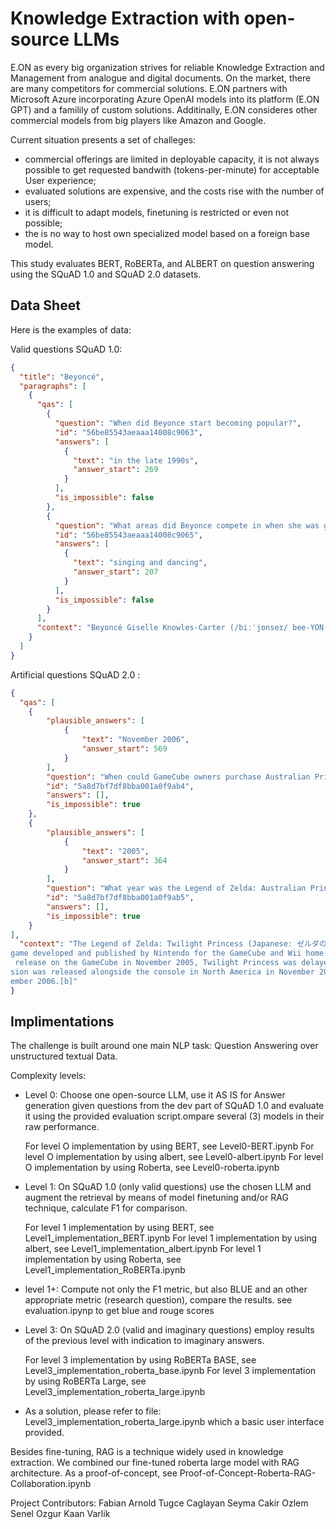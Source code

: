 # Knowledge Extraction with open-source LLMs

E.ON as every big organization strives for reliable Knowledge Extraction and Management from analogue and digital documents.
On the market, there are many competitors for commercial solutions.
E.ON partners with Microsoft Azure incorporating Azure OpenAI models into its platform (E.ON GPT) and a familily of custom solutions.
Additinally, E.ON consideres other commercial models from big players like Amazon and Google.

Current situation presents a set of challeges:
- commercial offerings are limited in deployable capacity, it is not always possible to get requested bandwith (tokens-per-minute) for acceptable User experience;
- evaluated solutions are expensive, and the costs rise with the number of users;
- it is difficult to adapt models, finetuning is restricted or even not possible;
- the is no way to host own specialized model based on a foreign base model.


This study evaluates BERT, RoBERTa, and ALBERT on question answering using the SQuAD 1.0 and SQuAD 2.0 datasets.

## Data Sheet

Here is the examples of data:

Valid questions SQuAD 1.0:
```json
{
  "title": "Beyoncé",
  "paragraphs": [
    {
      "qas": [
        {
          "question": "When did Beyonce start becoming popular?",
          "id": "56be85543aeaaa14008c9063",
          "answers": [
            {
              "text": "in the late 1990s",
              "answer_start": 269
            }
          ],
          "is_impossible": false
        },
        {
          "question": "What areas did Beyonce compete in when she was growing up?",
          "id": "56be85543aeaaa14008c9065",
          "answers": [
            {
              "text": "singing and dancing",
              "answer_start": 207
            }
          ],
          "is_impossible": false
        }
      ],
      "context": "Beyoncé Giselle Knowles-Carter (/biːˈjɒnseɪ/ bee-YON-say) (born September 4, 1981) is an American singer, songwriter, record producer and actress. Born and raised in Houston, Texas, she performed in various singing and dancing competitions as a child, and rose to fame in the late 1990s as lead singer of R&B girl-group Destiny's Child. Managed by her father, Mathew Knowles, the group became one of the world's best-selling girl groups of all time. Their hiatus saw the release of Beyoncé's debut album, Dangerously in Love (2003), which established her as a solo artist worldwide, earned five Grammy Awards and featured the Billboard Hot 100 number-one singles \"Crazy in Love\" and \"Baby Boy\"."
    }
  ]
}
```

Artificial questions SQuAD 2.0 :
```json
{
  "qas": [
    {
        "plausible_answers": [
            {
                "text": "November 2006",
                "answer_start": 569
            }
        ],
        "question": "When could GameCube owners purchase Australian Princess?",
        "id": "5a8d7bf7df8bba001a0f9ab4",
        "answers": [],
        "is_impossible": true
    },
    {
        "plausible_answers": [
            {
                "text": "2005",
                "answer_start": 364
            }
        ],
        "question": "What year was the Legend of Zelda: Australian Princess originally planned for release?",
        "id": "5a8d7bf7df8bba001a0f9ab5",
        "answers": [],
        "is_impossible": true
    }
],
  "context": "The Legend of Zelda: Twilight Princess (Japanese: ゼルダの伝説 トワイライトプリンセス, Hepburn: Zeruda no Densetsu: Towairaito Purinsesu?) is an action-adventure
game developed and published by Nintendo for the GameCube and Wii home video game consoles. It is the thirteenth installment in the The Legend of Zelda series. Originally planned for
 release on the GameCube in November 2005, Twilight Princess was delayed by Nintendo to allow its developers to refine the game, add more content, and port it to the Wii. The Wii ver
sion was released alongside the console in North America in November 2006, and in Japan, Europe, and Australia the following month. The GameCube version was released worldwide in Dec
ember 2006.[b]"
}
```

## Implimentations

The challenge is built around one main NLP task: Question Answering over unstructured textual Data.

Complexity levels:

- Level 0: Choose one open-source LLM, use it AS IS for Answer generation given questions from the dev part of SQuAD 1.0 and evaluate it using the provided evaluation script.ompare several (3) models in their raw performance.

  For level O implementation by using BERT, see Level0-BERT.ipynb
  For level O implementation by using albert, see Level0-albert.ipynb
  For level O implementation by using Roberta, see Level0-roberta.ipynb
  
  
- Level 1: On SQuAD 1.0 (only valid questions) use the chosen LLM and augment the retrieval by means of model finetuning and/or RAG technique, calculate F1 for comparison.

  For level 1 implementation by using BERT, see Level1_implementation_BERT.ipynb
  For level 1 implementation by using albert, see Level1_implementation_albert.ipynb
  For level 1 implementation by using Roberta, see Level1_implementation_RoBERTa.ipynb
  
- level 1+: Compute not only the F1 metric, but also BLUE and an other appropriate metric (research question), compare the results.
  see evaluation.ipynp to get blue and rouge scores


- Level 3: On SQuAD 2.0 (valid and imaginary questions) employ results of the previous level with indication to imaginary answers.
  
  For level 3 implementation by using RoBERTa BASE, see Level3_implementation_roberta_base.ipynb
  For level 3 implementation by using RoBERTa Large, see Level3_implementation_roberta_large.ipynb

- As a solution, please refer to file: Level3_implementation_roberta_large.ipynb which a basic user interface provided. 

Besides fine-tuning, RAG is a technique widely used in knowledge extraction. We combined our fine-tuned roberta large model with RAG architecture. As a proof-of-concept, see  Proof-of-Concept-Roberta-RAG-Collaboration.ipynb

Project Contributors:
Fabian Arnold
Tugce Caglayan
Seyma Cakir
Ozlem Senel 
Ozgur Kaan Varlik
